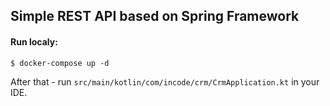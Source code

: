 ## Simple REST API based on Spring Framework

#### Run localy:

```
$ docker-compose up -d
```

After that - run `src/main/kotlin/com/incode/crm/CrmApplication.kt` in your IDE.
